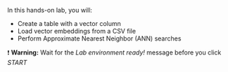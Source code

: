 In this hands-on lab, you will:

- Create a table with a vector column
- Load vector embeddings from a CSV file
- Perform Approximate Nearest Neighbor (ANN) searches

❗ <strong>Warning:</strong> Wait for the *Lab environment ready!* message before you click *START*